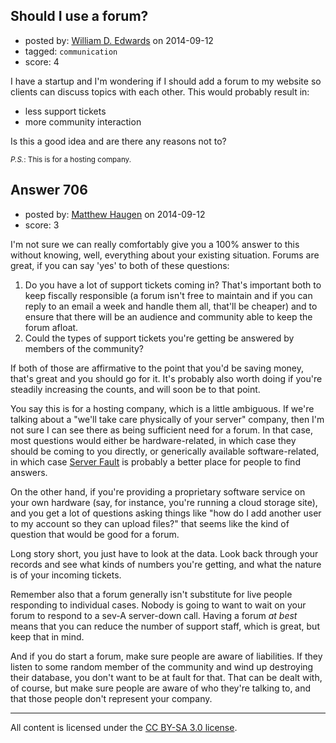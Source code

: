 ## Should I use a forum?

- posted by: [William D. Edwards](https://stackexchange.com/users/4746080/william-d-edwards) on 2014-09-12
- tagged: `communication`
- score: 4

<p>I have a startup and I'm wondering if I should add a forum to my website so clients can discuss topics with each other. This would probably result in:</p>

<ul>
<li>less support tickets</li>
<li>more community interaction</li>
</ul>

<p>Is this a good idea and are there any reasons not to?</p>

<p><sub><em>P.S.</em>: This is for a hosting company.</sub></p>



## Answer 706

- posted by: [Matthew Haugen](https://stackexchange.com/users/1325646/matthew-haugen) on 2014-09-12
- score: 3

<p>I'm not sure we can really comfortably give you a 100% answer to this without knowing, well, everything about your existing situation. Forums are great, if you can say 'yes' to both of these questions:</p>

<ol>
<li>Do you have a lot of support tickets coming in? That's important both to keep fiscally responsible (a forum isn't free to maintain and if you can reply to an email a week and handle them all, that'll be cheaper) and to ensure that there will be an audience and community able to keep the forum afloat.</li>
<li>Could the types of support tickets you're getting be answered by members of the community?</li>
</ol>

<p>If both of those are affirmative to the point that you'd be saving money, that's great and you should go for it. It's probably also worth doing if you're steadily increasing the counts, and will soon be to that point.</p>

<p>You say this is for a hosting company, which is a little ambiguous. If we're talking about a "we'll take care physically of your server" company, then I'm not sure I can see there as being sufficient need for a forum. In that case, most questions would either be hardware-related, in which case they should be coming to you directly, or generically available software-related, in which case <a href="http://serverfault.com">Server Fault</a> is probably a better place for people to find answers.</p>

<p>On the other hand, if you're providing a proprietary software service on your own hardware (say, for instance, you're running a cloud storage site), and you get a lot of questions asking things like "how do I add another user to my account so they can upload files?" that seems like the kind of question that would be good for a forum.</p>

<p>Long story short, you just have to look at the data. Look back through your records and see what kinds of numbers you're getting, and what the nature is of your incoming tickets.</p>

<p>Remember also that a forum generally isn't substitute for live people responding to individual cases. Nobody is going to want to wait on your forum to respond to a sev-A server-down call. Having a forum <em>at best</em> means that you can reduce the number of support staff, which is great, but keep that in mind.</p>

<p>And if you do start a forum, make sure people are aware of liabilities. If they listen to some random member of the community and wind up destroying their database, you don't want to be at fault for that. That can be dealt with, of course, but make sure people are aware of who they're talking to, and that those people don't represent your company.</p>




---

All content is licensed under the [CC BY-SA 3.0 license](https://creativecommons.org/licenses/by-sa/3.0/).
